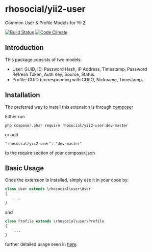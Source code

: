 # rhosocial/yii2-user
Common User & Profile Models for Yii 2.

[![Build Status](https://img.shields.io/travis/rhosocial/yii2-user.svg)](http://travis-ci.org/rhosocial/yii2-user)
[![Code Climate](https://img.shields.io/codeclimate/github/rhosocial/yii2-user.svg)](https://codeclimate.com/github/rhosocial/yii2-user)

## Introduction
This package consists of two models:
- User: GUID, ID, Password Hash, IP Address, Timestamp, Password Refresh Token, Auth Key, Source, Status.
- Profile: GUID (corresponding with GUID), Nickname, Timestamp.

## Installation

The preferred way to install this extension is through [composer](https://getcomposer.org)

Either run

```
php composer.phar require rhosocial/yii2-user:dev-master
```

or add

```
"rhosocial/yii2-user": "dev-master"
```

to the require section of your composer.json

## Basic Usage

Once the extension is installed, simply use it in your code by:

```php
class User extends \rhosocial\user\User
{
    ...
}
```

and

```php
class Profile extends \rhosocial\user\Profile
{
    ...
}
```

further detailed usage seen in [here](docs/guide).